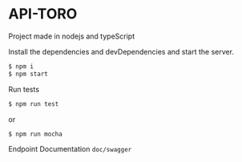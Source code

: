 API-TORO
=============

Project made in nodejs and typeScript

Install the dependencies and devDependencies and start the server.

```sh
$ npm i
$ npm start
```

Run tests

```sh
$ npm run test
```
or 

```sh
$ npm run mocha
```

Endpoint Documentation `doc/swagger`

